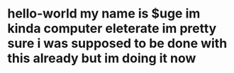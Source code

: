 # hello-world my name is $uge im kinda computer eleterate im pretty sure i was supposed to be done with this already but im doing it now
